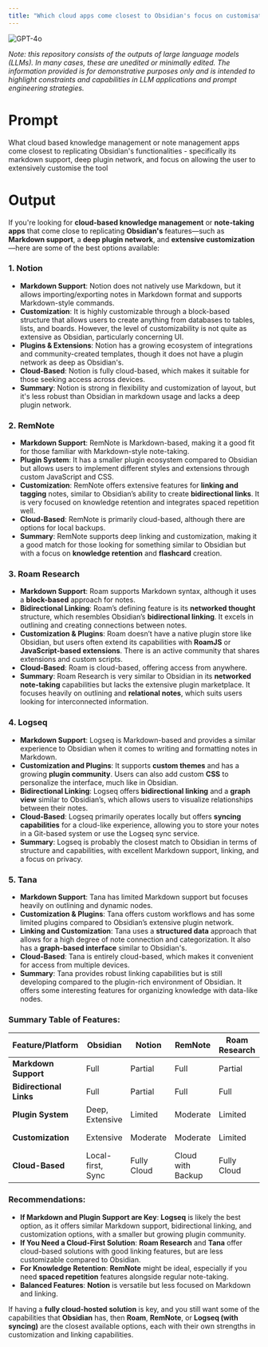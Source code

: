 ```yaml
---
title: "Which cloud apps come closest to Obsidian's focus on customisation and power"
---
```

![GPT-4o](https://img.shields.io/badge/GPT--4o-3333FF?style=for-the-badge&logo=openai&logoColor=white)



*Note: this repository consists of the outputs of large language models (LLMs). In many cases, these are unedited or minimally edited. The information provided is for demonstrative purposes only and is intended to highlight constraints and capabilities in LLM applications and prompt engineering strategies.*


# Prompt

What cloud based knowledge management or note management apps come closest to replicating Obsidian's functionalities - specifically its markdown support, deep plugin network, and focus on allowing the user to extensively customise the tool

# Output

If you're looking for **cloud-based knowledge management** or **note-taking apps** that come close to replicating **Obsidian's** features—such as **Markdown support**, a **deep plugin network**, and **extensive customization**—here are some of the best options available:

### 1. **Notion**
- **Markdown Support**: Notion does not natively use Markdown, but it allows importing/exporting notes in Markdown format and supports Markdown-style commands.
- **Customization**: It is highly customizable through a block-based structure that allows users to create anything from databases to tables, lists, and boards. However, the level of customizability is not quite as extensive as Obsidian, particularly concerning UI.
- **Plugins & Extensions**: Notion has a growing ecosystem of integrations and community-created templates, though it does not have a plugin network as deep as Obsidian's.
- **Cloud-Based**: Notion is fully cloud-based, which makes it suitable for those seeking access across devices.
- **Summary**: Notion is strong in flexibility and customization of layout, but it's less robust than Obsidian in markdown usage and lacks a deep plugin network.

### 2. **RemNote**
- **Markdown Support**: RemNote is Markdown-based, making it a good fit for those familiar with Markdown-style note-taking.
- **Plugin System**: It has a smaller plugin ecosystem compared to Obsidian but allows users to implement different styles and extensions through custom JavaScript and CSS.
- **Customization**: RemNote offers extensive features for **linking and tagging** notes, similar to Obsidian’s ability to create **bidirectional links**. It is very focused on knowledge retention and integrates spaced repetition well.
- **Cloud-Based**: RemNote is primarily cloud-based, although there are options for local backups.
- **Summary**: RemNote supports deep linking and customization, making it a good match for those looking for something similar to Obsidian but with a focus on **knowledge retention** and **flashcard** creation.

### 3. **Roam Research**
- **Markdown Support**: Roam supports Markdown syntax, although it uses a **block-based** approach for notes.
- **Bidirectional Linking**: Roam’s defining feature is its **networked thought** structure, which resembles Obsidian’s **bidirectional linking**. It excels in outlining and creating connections between notes.
- **Customization & Plugins**: Roam doesn’t have a native plugin store like Obsidian, but users often extend its capabilities with **RoamJS** or **JavaScript-based extensions**. There is an active community that shares extensions and custom scripts.
- **Cloud-Based**: Roam is cloud-based, offering access from anywhere.
- **Summary**: Roam Research is very similar to Obsidian in its **networked note-taking** capabilities but lacks the extensive plugin marketplace. It focuses heavily on outlining and **relational notes**, which suits users looking for interconnected information.

### 4. **Logseq**
- **Markdown Support**: Logseq is Markdown-based and provides a similar experience to Obsidian when it comes to writing and formatting notes in Markdown.
- **Customization and Plugins**: It supports **custom themes** and has a growing **plugin community**. Users can also add custom **CSS** to personalize the interface, much like in Obsidian.
- **Bidirectional Linking**: Logseq offers **bidirectional linking** and a **graph view** similar to Obsidian’s, which allows users to visualize relationships between their notes.
- **Cloud-Based**: Logseq primarily operates locally but offers **syncing capabilities** for a cloud-like experience, allowing you to store your notes in a Git-based system or use the Logseq sync service.
- **Summary**: Logseq is probably the closest match to Obsidian in terms of structure and capabilities, with excellent Markdown support, linking, and a focus on privacy.

### 5. **Tana**
- **Markdown Support**: Tana has limited Markdown support but focuses heavily on outlining and dynamic nodes.
- **Customization & Plugins**: Tana offers custom workflows and has some limited plugins compared to Obsidian’s extensive plugin network.
- **Linking and Customization**: Tana uses a **structured data** approach that allows for a high degree of note connection and categorization. It also has a **graph-based interface** similar to Obsidian's.
- **Cloud-Based**: Tana is entirely cloud-based, which makes it convenient for access from multiple devices.
- **Summary**: Tana provides robust linking capabilities but is still developing compared to the plugin-rich environment of Obsidian. It offers some interesting features for organizing knowledge with data-like nodes.

### Summary Table of Features:

| Feature/Platform      | **Obsidian**       | **Notion**       | **RemNote**      | **Roam Research** | **Logseq**       | **Tana**         |
|-----------------------|--------------------|------------------|------------------|-------------------|------------------|------------------|
| **Markdown Support**  | Full               | Partial          | Full             | Partial           | Full             | Limited          |
| **Bidirectional Links** | Full            | Partial          | Full             | Full              | Full             | Full             |
| **Plugin System**     | Deep, Extensive    | Limited          | Moderate         | Limited           | Moderate         | Developing       |
| **Customization**     | Extensive          | Moderate         | Moderate         | Limited           | Moderate-High    | Moderate         |
| **Cloud-Based**       | Local-first, Sync  | Fully Cloud      | Cloud with Backup| Fully Cloud       | Local with Sync  | Fully Cloud      |

### Recommendations:
- **If Markdown and Plugin Support are Key**: **Logseq** is likely the best option, as it offers similar Markdown support, bidirectional linking, and customization options, with a smaller but growing plugin community.
- **If You Need a Cloud-First Solution**: **Roam Research** and **Tana** offer cloud-based solutions with good linking features, but are less customizable compared to Obsidian.
- **For Knowledge Retention**: **RemNote** might be ideal, especially if you need **spaced repetition** features alongside regular note-taking.
- **Balanced Features**: **Notion** is versatile but less focused on Markdown and linking.

If having a **fully cloud-hosted solution** is key, and you still want some of the capabilities that **Obsidian** has, then **Roam**, **RemNote**, or **Logseq (with syncing)** are the closest available options, each with their own strengths in customization and linking capabilities.